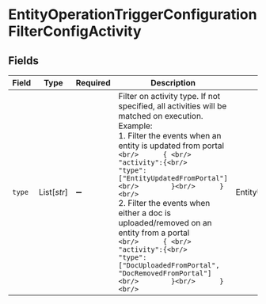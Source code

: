 # EntityOperationTriggerConfigurationFilterConfigActivity


## Fields

| Field                                                                                                                                                                                                                                                                                                                                                                                                                                                                                                    | Type                                                                                                                                                                                                                                                                                                                                                                                                                                                                                                     | Required                                                                                                                                                                                                                                                                                                                                                                                                                                                                                                 | Description                                                                                                                                                                                                                                                                                                                                                                                                                                                                                              | Example                                                                                                                                                                                                                                                                                                                                                                                                                                                                                                  |
| -------------------------------------------------------------------------------------------------------------------------------------------------------------------------------------------------------------------------------------------------------------------------------------------------------------------------------------------------------------------------------------------------------------------------------------------------------------------------------------------------------- | -------------------------------------------------------------------------------------------------------------------------------------------------------------------------------------------------------------------------------------------------------------------------------------------------------------------------------------------------------------------------------------------------------------------------------------------------------------------------------------------------------- | -------------------------------------------------------------------------------------------------------------------------------------------------------------------------------------------------------------------------------------------------------------------------------------------------------------------------------------------------------------------------------------------------------------------------------------------------------------------------------------------------------- | -------------------------------------------------------------------------------------------------------------------------------------------------------------------------------------------------------------------------------------------------------------------------------------------------------------------------------------------------------------------------------------------------------------------------------------------------------------------------------------------------------- | -------------------------------------------------------------------------------------------------------------------------------------------------------------------------------------------------------------------------------------------------------------------------------------------------------------------------------------------------------------------------------------------------------------------------------------------------------------------------------------------------------- |
| `type`                                                                                                                                                                                                                                                                                                                                                                                                                                                                                                   | List[*str*]                                                                                                                                                                                                                                                                                                                                                                                                                                                                                              | :heavy_minus_sign:                                                                                                                                                                                                                                                                                                                                                                                                                                                                                       | Filter on activity type. If not specified, all activities will be matched on execution.<br/>Example:<br/>  1. Filter the events when an entity is updated from portal<br/>    ```<br/>      { <br/>        "activity":{<br/>          "type": ["EntityUpdatedFromPortal"]<br/>        }<br/>      }<br/>    ```<br/>  2. Filter the events when either a doc is uploaded/removed on an entity from a portal<br/>    ```<br/>      { <br/>        "activity":{<br/>          "type": ["DocUploadedFromPortal", "DocRemovedFromPortal"]<br/>        }<br/>      }<br/>    ```<br/> | EntityUpdatedFromPortal,EntityUpdatedFromPortal                                                                                                                                                                                                                                                                                                                                                                                                                                                          |